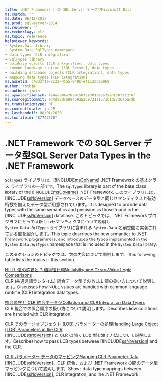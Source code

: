 ```yaml
---
title: .NET Framework | の SQL Server データ型Microsoft Docs
ms.custom: ''
ms.date: 06/13/2017
ms.prod: sql-server-2014
ms.reviewer: ''
ms.technology: clr
ms.topic: reference
helpviewer_keywords:
- System.Data library
- System.Data.SqlTypes namespace
- data types [CLR integration]
- SqlTypes library
- database objects [CLR integration], data types
- common language runtime [SQL Server], data types
- building database objects [CLR integration], data types
- mapping data types [CLR integration]
ms.assetid: c70d3ffe-2c32-45a5-849b-ef113dda09b9
author: rothja
ms.author: jroth
ms.openlocfilehash: fe0ed680e7050c58738301256575e4138f21276f
ms.sourcegitcommit: ad4d92dce894592a259721a1571b1d8736abacdb
ms.translationtype: MT
ms.contentlocale: ja-JP
ms.lasthandoff: 08/04/2020
ms.locfileid: "87742270"
---
```

# <a name="sql-server-data-types-in-the-net-framework"></a><span data-ttu-id="d6872-102">.NET Framework での SQL Server データ型</span><span class="sxs-lookup"><span data-stu-id="d6872-102">SQL Server Data Types in the .NET Framework</span></span>
  <span data-ttu-id="d6872-103">`SqlTypes` ライブラリは、[!INCLUDE[msCoName](../../includes/msconame-md.md)] .NET Framework の基本クラス ライブラリの一部です。</span><span class="sxs-lookup"><span data-stu-id="d6872-103">The `SqlTypes` library is part of the base class library of the [!INCLUDE[msCoName](../../includes/msconame-md.md)] .NET Framework.</span></span> <span data-ttu-id="d6872-104">このライブラリには、[!INCLUDE[ssNoVersion](../../includes/ssnoversion-md.md)] データベースのデータ型と同じセマンティクスと有効桁数を備えたデータ型が用意されています。</span><span class="sxs-lookup"><span data-stu-id="d6872-104">It is designed to provide data types with the same semantics and precision as those found in the [!INCLUDE[ssNoVersion](../../includes/ssnoversion-md.md)] database.</span></span> <span data-ttu-id="d6872-105">このトピックでは、.NET Framework プログラマにとっては新しいセマンティクスについて説明し、`System.Data.SqlTypes` ライブラリに含まれる `System.Data` 名前空間に実装されている型を紹介します。</span><span class="sxs-lookup"><span data-stu-id="d6872-105">This topic describes the new semantics to .NET Framework programmers, and introduces the types implemented in the `System.Data.SqlTypes` namespace that is included in the `System.Data` library.</span></span>  
  
 <span data-ttu-id="d6872-106">このセクションのトピックでは、次の内容について説明します。</span><span class="sxs-lookup"><span data-stu-id="d6872-106">This following table lists the topics in this section.</span></span>  
  
 [<span data-ttu-id="d6872-107">NULL 値の許容と 3 値論理比較</span><span class="sxs-lookup"><span data-stu-id="d6872-107">Nullability and Three-Value Logic Comparisons</span></span>](nullability-and-three-value-logic-comparisons.md)  
 <span data-ttu-id="d6872-108">CLR (共通言語ランタイム) 統合データ型での NULL 値の扱い方について説明します。</span><span class="sxs-lookup"><span data-stu-id="d6872-108">Discusses how NULL values are handled with common language runtime (CLR) integration data types.</span></span>  
  
 [<span data-ttu-id="d6872-109">照合順序と CLR 統合データ型</span><span class="sxs-lookup"><span data-stu-id="d6872-109">Collation and CLR Integration Data Types</span></span>](collation-and-clr-integration-data-types.md)  
 <span data-ttu-id="d6872-110">CLR 統合での照合順序の扱い方について説明します。</span><span class="sxs-lookup"><span data-stu-id="d6872-110">Describes how collations are handled with CLR integration.</span></span>  
  
 [<span data-ttu-id="d6872-111">CLR でのラージオブジェクト &#40;LOB&#41; パラメーターの処理</span><span class="sxs-lookup"><span data-stu-id="d6872-111">Handling Large Object &#40;LOB&#41; Parameters in the CLR</span></span>](handling-large-object-lob-parameters-in-the-clr.md)  
 <span data-ttu-id="d6872-112">[!INCLUDE[ssNoVersion](../../includes/ssnoversion-md.md)] と CLR の間で LOB 型を渡す方法について説明します。</span><span class="sxs-lookup"><span data-stu-id="d6872-112">Describes how to pass LOB types between [!INCLUDE[ssNoVersion](../../includes/ssnoversion-md.md)] and the CLR.</span></span>  
  
 [<span data-ttu-id="d6872-113">CLR パラメーター データのマッピング</span><span class="sxs-lookup"><span data-stu-id="d6872-113">Mapping CLR Parameter Data</span></span>](mapping-clr-parameter-data.md)  
 <span data-ttu-id="d6872-114">[!INCLUDE[ssNoVersion](../../includes/ssnoversion-md.md)]、CLR 統合、および .NET Framework の間のデータ型マッピングについて説明します。</span><span class="sxs-lookup"><span data-stu-id="d6872-114">Shows data type mappings between [!INCLUDE[ssNoVersion](../../includes/ssnoversion-md.md)], CLR integration, and the .NET Framework.</span></span>  
  
  
